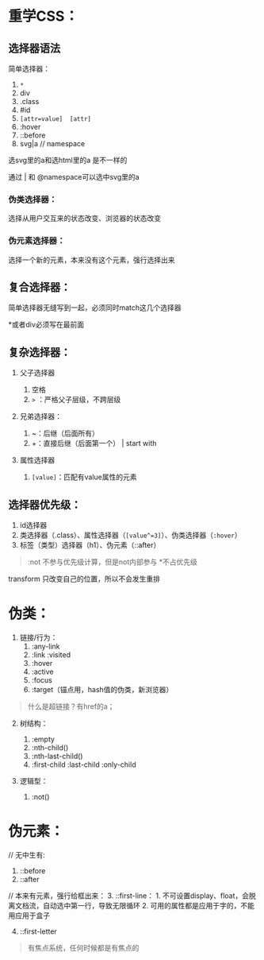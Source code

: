 # 重学CSS：

## 选择器语法
简单选择器：
1. `*`
2. div 
3. .class
4. #id
5. `[attr=value]  [attr]`
6. :hover
7. ::before
8. svg|a  // namespace

选svg里的a和选html里的a 是不一样的

通过 | 和 @namespace可以选中svg里的a

### 伪类选择器：
选择从用户交互来的状态改变、浏览器的状态改变

### 伪元素选择器：
选择一个新的元素，本来没有这个元素，强行选择出来

## 复合选择器：
简单选择器无缝写到一起，必须同时match这几个选择器

*或者div必须写在最前面

## 复杂选择器：

1. 父子选择器
    1. 空格
    2. `>` ：严格父子层级，不跨层级

2. 兄弟选择器：  
    1. ~：后继（后面所有）
    2. +：直接后继（后面第一个）
| start with  

3. 属性选择器
    1. `[value]`：匹配有value属性的元素

## 选择器优先级：
1. id选择器
2. 类选择器（.class）、属性选择器（`[value^=3]`）、伪类选择器（`:hover`）
3. 标签（类型）选择器（h1）、伪元素（::after）


> :not 不参与优先级计算，但是not内部参与
> *不占优先级

transform 只改变自己的位置，所以不会发生重排

# 伪类：
1. 链接/行为：
    1. :any-link
    2. :link :visited
    3. :hover
    4. :active
    5. :focus
    6. :target（锚点用，hash值的伪类，新浏览器）
> 什么是超链接？有href的a；

2. 树结构：
    1. :empty
    2. :nth-child()
    3. :nth-last-child()
    4. :first-child :last-child :only-child

3. 逻辑型：
    1. :not()

# 伪元素：
// 无中生有:
1. ::before
2. ::after

// 本来有元素，强行给框出来：
3. ::first-line：
    1. 不可设置display、float，会脱离文档流，自动选中第一行，导致无限循环
    2. 可用的属性都是应用于字的，不能用应用于盒子

4. ::first-letter

> 有焦点系统，任何时候都是有焦点的
